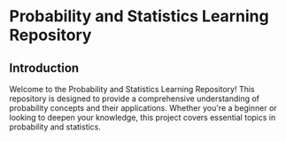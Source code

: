 # Probability and Statistics Learning Repository

## Introduction

Welcome to the Probability and Statistics Learning Repository! This repository is designed to provide a comprehensive understanding of probability concepts and their applications. Whether you're a beginner or looking to deepen your knowledge, this project covers essential topics in probability and statistics.

